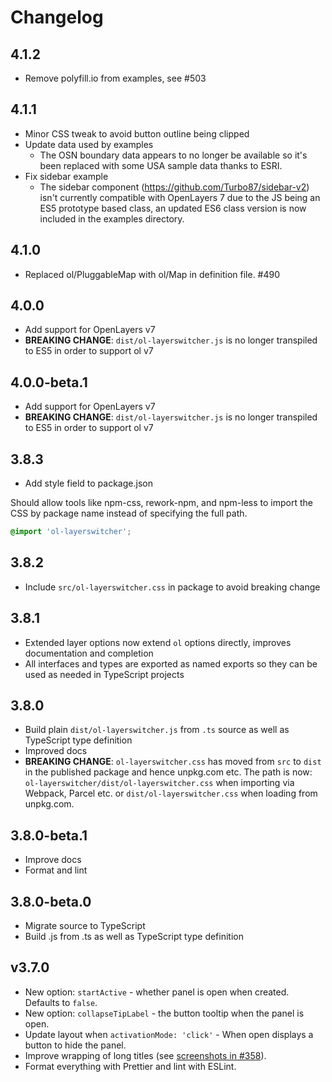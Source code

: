 # Changelog

## 4.1.2

- Remove polyfill.io from examples, see #503

## 4.1.1

- Minor CSS tweak to avoid button outline being clipped
- Update data used by examples
  - The OSN boundary data appears to no longer be available so it's been
    replaced with some USA sample data thanks to ESRI.
- Fix sidebar example
  - The sidebar component (https://github.com/Turbo87/sidebar-v2) isn't
    currently compatible with OpenLayers 7 due to the JS being an ES5
    prototype based class, an updated ES6 class version is now included in
    the examples directory.

## 4.1.0

- Replaced ol/PluggableMap with ol/Map in definition file. #490

## 4.0.0

- Add support for OpenLayers v7
- **BREAKING CHANGE**: `dist/ol-layerswitcher.js` is no longer transpiled to
  ES5 in order to support ol v7

## 4.0.0-beta.1

- Add support for OpenLayers v7
- **BREAKING CHANGE**: `dist/ol-layerswitcher.js` is no longer transpiled to
  ES5 in order to support ol v7

## 3.8.3

- Add style field to package.json

Should allow tools like npm-css, rework-npm, and npm-less to import the
CSS by package name instead of specifying the full path.

```css
@import 'ol-layerswitcher';
```

## 3.8.2

- Include `src/ol-layerswitcher.css` in package to avoid breaking change

## 3.8.1

- Extended layer options now extend `ol` options directly, improves documentation
  and completion
- All interfaces and types are exported as named exports so they can be used as
  needed in TypeScript projects

## 3.8.0

- Build plain `dist/ol-layerswitcher.js` from `.ts` source as well as
  TypeScript type definition
- Improved docs
- **BREAKING CHANGE**: `ol-layerswitcher.css` has moved from `src` to `dist` in the
  published package and hence unpkg.com etc. The path is now:
  `ol-layerswitcher/dist/ol-layerswitcher.css` when importing via Webpack,
  Parcel etc. or `dist/ol-layerswitcher.css` when loading from unpkg.com.

## 3.8.0-beta.1

- Improve docs
- Format and lint

## 3.8.0-beta.0

- Migrate source to TypeScript
- Build .js from .ts as well as TypeScript type definition

## v3.7.0

- New option: `startActive` - whether panel is open when created. Defaults to
  `false`.
- New option: `collapseTipLabel` - the button tooltip when the panel is open.
- Update layout when `activationMode: 'click'` - When open displays a button to
  hide the panel.
- Improve wrapping of long titles (see [screenshots in
  #358](https://github.com/walkermatt/ol-layerswitcher/pull/358#issuecomment-689677181)).
- Format everything with Prettier and lint with ESLint.
